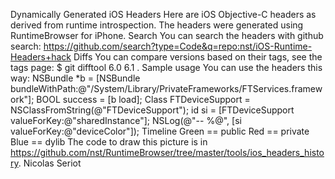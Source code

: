 Dynamically Generated iOS Headers Here are iOS Objective-C headers as derived from runtime introspection. The headers were generated using RuntimeBrowser for iPhone. Search You can search the headers with github search: https://github.com/search?type=Code&q=repo:nst/iOS-Runtime-Headers+hack Diffs You can compare versions based on their tags, see the tags page: $ git difftool 6.0 6.1 . Sample usage You can use the headers this way: NSBundle *b = [NSBundle bundleWithPath:@"/System/Library/PrivateFrameworks/FTServices.framework"]; BOOL success = [b load]; Class FTDeviceSupport = NSClassFromString(@"FTDeviceSupport"); id si = [FTDeviceSupport valueForKey:@"sharedInstance"]; NSLog(@"-- %@", [si valueForKey:@"deviceColor"]); Timeline Green == public Red == private Blue == dylib The code to draw this picture is in https://github.com/nst/RuntimeBrowser/tree/master/tools/ios_headers_history. Nicolas Seriot